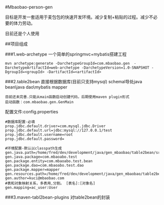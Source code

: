 #Mbaobao-person-gen

目标是开发一套适用于麦包包的快速开发环境。减少复制+粘贴的过程。减少不必要的体力劳动。

目前还是个人使用

##项目组成

###1.web-archetype 一个简单的springmvc+mybatis搭建工程

    mvn archetype:generate -DarchetypeGroupId=com.mbaobao.gen  -DarchetypeArtifactId=web-archetype -DarchetypeVersion=1.0-SNAPSHOT -DgroupId=<groupId> -DartifactId=<artifactId>

###2.table2bean 直接根据数据库(目前只支持mysql) schemal导处java bean\java dao\mybatis mapper

    目前还未完善.只能从main函数启动创建代码，后期使用maven plugin形式
    启动函数：com.mbaobao.gen.GenMain

配置文件:config.properties

    #数据库配置-必填
    prop.jdbc.default.driver=com.mysql.jdbc.Driver
    prop.jdbc.default.url=jdbc:mysql://127.0.0.1/test
    prop.jdbc.default.username=root
    prop.jdbc.default.password=

    #环境配置-默认以classpath生成
    gen.java.path=/home/fred/dev/development/java/gen_mbaobao/table2bean/src/test/java
    gen.java.package=com.mbaoabo.test
    gen.package.entity=com.mbaoabo.test.bean
    gen.package.dao=com.mbaoabo.test.dao
    gen.package.mapper=mapper
    gen.resources.path=/home/fred/dev/development/java/gen_mbaobao/table2bean/src/test/resources
    gen.author=kuci@mbaobao.com
    #表和对象映射关系，多表用,分割。 [表名]:[对象名]
    gen.mapping=ac_user:User

###3.maven-tabl2bean-plugins 对table2bean的封装


